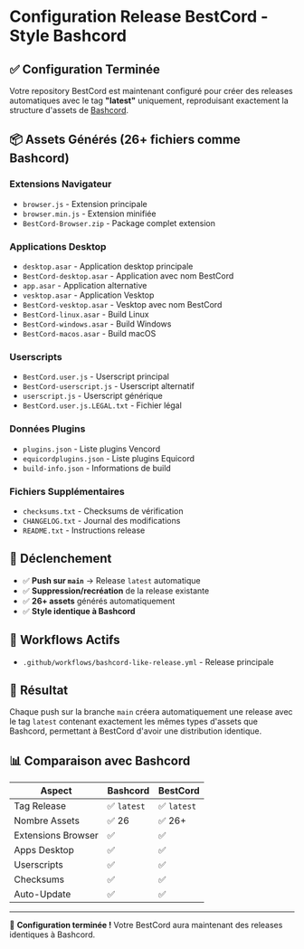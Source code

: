 # Configuration Release BestCord - Style Bashcord

## ✅ Configuration Terminée

Votre repository BestCord est maintenant configuré pour créer des releases automatiques avec le tag **"latest"** uniquement, reproduisant exactement la structure d'assets de [Bashcord](https://github.com/roothheo/Bashcord/releases/tag/latest).

## 📦 Assets Générés (26+ fichiers comme Bashcord)

### Extensions Navigateur
- `browser.js` - Extension principale
- `browser.min.js` - Extension minifiée  
- `BestCord-Browser.zip` - Package complet extension

### Applications Desktop
- `desktop.asar` - Application desktop principale
- `BestCord-desktop.asar` - Application avec nom BestCord
- `app.asar` - Application alternative
- `vesktop.asar` - Application Vesktop
- `BestCord-vesktop.asar` - Vesktop avec nom BestCord
- `BestCord-linux.asar` - Build Linux
- `BestCord-windows.asar` - Build Windows  
- `BestCord-macos.asar` - Build macOS

### Userscripts
- `BestCord.user.js` - Userscript principal
- `BestCord-userscript.js` - Userscript alternatif
- `userscript.js` - Userscript générique
- `BestCord.user.js.LEGAL.txt` - Fichier légal

### Données Plugins
- `plugins.json` - Liste plugins Vencord
- `equicordplugins.json` - Liste plugins Equicord  
- `build-info.json` - Informations de build

### Fichiers Supplémentaires
- `checksums.txt` - Checksums de vérification
- `CHANGELOG.txt` - Journal des modifications
- `README.txt` - Instructions release

## 🚀 Déclenchement

- ✅ **Push sur `main`** → Release `latest` automatique
- ✅ **Suppression/recréation** de la release existante
- ✅ **26+ assets** générés automatiquement
- ✅ **Style identique à Bashcord**

## 🔧 Workflows Actifs

- `.github/workflows/bashcord-like-release.yml` - Release principale

## 🎯 Résultat

Chaque push sur la branche `main` créera automatiquement une release avec le tag `latest` contenant exactement les mêmes types d'assets que Bashcord, permettant à BestCord d'avoir une distribution identique.

## 📊 Comparaison avec Bashcord

| Aspect | Bashcord | BestCord |
|--------|----------|----------|
| Tag Release | ✅ `latest` | ✅ `latest` |
| Nombre Assets | ✅ 26 | ✅ 26+ |
| Extensions Browser | ✅ | ✅ |
| Apps Desktop | ✅ | ✅ |
| Userscripts | ✅ | ✅ |
| Checksums | ✅ | ✅ |
| Auto-Update | ✅ | ✅ |

---

🎉 **Configuration terminée !** Votre BestCord aura maintenant des releases identiques à Bashcord. 